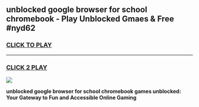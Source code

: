 
## unblocked google browser for school chromebook - Play Unblocked Gmaes & Free #nyd62
<h3>
<a href="https://news.freeplayer.one?title=unblocked_google_browser_for_school_chromebook&ref=03M">CLICK TO PLAY</a></h3>
<hr>

<h3>
<a href="https://news.freeplayer.one?title=unblocked_google_browser_for_school_chromebook&ref=03M">CLICK 2 PLAY</a>
  
</h3>

<a href="https://news.freeplayer.one?title=unblocked_google_browser_for_school_chromebook&ref=03M"><img src="https://clearcache.store/games.png"></a>


**unblocked google browser for school chromebook games unblocked: Your Gateway to Fun and Accessible Online Gaming**
